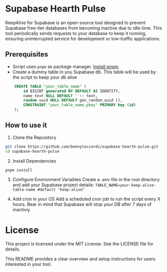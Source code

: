 # Supabase Hearth Pulse

KeepAlive for Supabase is an open-source tool designed to prevent Supabase free-tier databases from becoming inactive due to idle time. This tool periodically sends requests to your database to keep it running, ensuring uninterrupted service for development or low-traffic applications.

## Prerequisites

- Script uses `pnpm` as package manager. [Install pnpm](https://pnpm.io/installation)
- Create a dummy table in you Supabase db. This table will be used by the script to keep your db alive

```sql
    CREATE TABLE "your_table_name" (
        id BIGINT generated BY DEFAULT AS IDENTITY,
        name text NULL DEFAULT '':: text,
        random uuid NULL DEFAULT gen_random_uuid (),
        CONSTRAINT "your_table_name_pkey" PRIMARY key (id)
    );
```

## How to use it

1. Clone the Repository

```bash
git clone https://github.com/bennytaccardi/supabase-hearth-pulse.git
cd supabase-hearth-pulse
```

2. Install Dependencies

```bash
pnpm install
```

3. Configure Environment Variables
   Create a .env file in the root directory and add your Supabase project details:
   `TABLE_NAME=your-keep-alive-table-name #default "keep-alive"`

4. Add cron in your OS
   Add a scheduled cron job to run the script every X hours. Bear in mind that Supabase will stop your DB after 7 days of inactiviy.

# License

This project is licensed under the MIT License. See the LICENSE file for details.

This README provides a clear overview and setup instructions for users interested in your tool.
